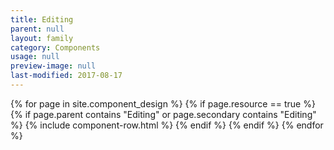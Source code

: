 ```yaml
---
title: Editing
parent: null
layout: family
category: Components
usage: null
preview-image: null
last-modified: 2017-08-17
---
```


{% for page in site.component_design %}
{% if page.resource == true %}
  {% if page.parent contains "Editing" or page.secondary contains "Editing" %}
{% include component-row.html %}
  {% endif %}
{% endif %}
{% endfor %}
